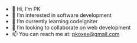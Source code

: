 - 👋 Hi, I’m PK
- 👀 I’m interested in software development
- 🌱 I’m currently learning codeIgniter
- 💞️ I’m looking to collaborate on web development
- 📫 You can reach me at: pkoxex@gmail.com

<!---
pkoxex/pkoxex is a ✨ special ✨ repository because its `README.md` (this file) appears on your GitHub profile.
You can click the Preview link to take a look at your changes.
--->
